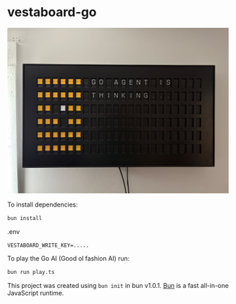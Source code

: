 # vestaboard-go

![Go Demo](./demo.jpg)

To install dependencies:

```bash
bun install
```

.env

```
VESTABOARD_WRITE_KEY=.....
```

To play the Go AI (Good ol fashion AI) run:

```bash
bun run play.ts
```

This project was created using `bun init` in bun v1.0.1. [Bun](https://bun.sh) is a fast all-in-one JavaScript runtime.

